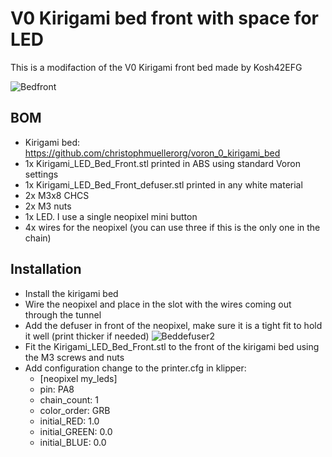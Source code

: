 # V0 Kirigami bed front with space for LED

This is a modifaction of the V0 Kirigami front bed made by Kosh42EFG

![Bedfront](https://user-images.githubusercontent.com/62263528/154589228-073a1a1f-0118-4c81-ae40-8124b2f32eaf.jpg)

## BOM

- Kirigami bed: https://github.com/christophmuellerorg/voron_0_kirigami_bed
- 1x Kirigami_LED_Bed_Front.stl printed in ABS using standard Voron settings
- 1x Kirigami_LED_Bed_Front_defuser.stl printed in any white material
- 2x M3x8 CHCS
- 2x M3 nuts
- 1x LED.  I use a single neopixel mini button
- 4x wires for the neopixel (you can use three if this is the only one in the chain)

## Installation

- Install the kirigami bed
- Wire the neopixel and place in the slot with the wires coming out through the tunnel
- Add the defuser in front of the neopixel, make sure it is a tight fit to hold it well (print thicker if needed)
![Beddefuser2](https://user-images.githubusercontent.com/62263528/154589930-c60789e9-885c-4b87-a207-555da5d146f4.jpg)
- Fit the Kirigami_LED_Bed_Front.stl to the front of the kirigami bed using the M3 screws and nuts
- Add configuration change to the printer.cfg in klipper:
    - [neopixel my_leds]
    - pin: PA8
    - chain_count: 1
    - color_order: GRB
    - initial_RED: 1.0
    - initial_GREEN: 0.0
    - initial_BLUE: 0.0
